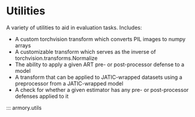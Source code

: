 # Utilities
A variety of utilities to aid in evaluation tasks. Includes:

- A custom torchvision transform which converts PIL images to numpy arrays
- A customizable transform which serves as the inverse of torchvision.transforms.Normalize
- The ability to apply a given ART pre- or post-processor defense to a model
- A transform that can be applied to JATIC-wrapped datasets using a preprocessor from a JATIC-wrapped model
- A check for whether a given estimator has any pre- or post-processor defenses applied to it

::: armory.utils
